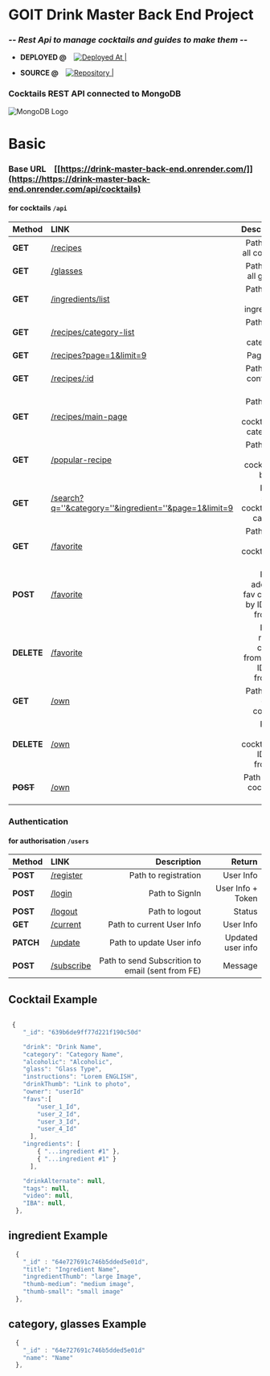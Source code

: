 # GOIT Drink Master Back End Project

### _-- Rest Api to manage cocktails and guides to make them --_

- **DEPLOYED @** &ensp; [![Deployed At | ](https://i.ibb.co/zG6DGXq/render-logo-818-C47-ACCA-seeklogo-com.png)](https://nodejs-restapi-g9eb.onrender.com/api/cocktails) &ensp; &ensp;

- **SOURCE @**  &ensp; [![Repository |](https://i.ibb.co/j3TLp8G/github-logo-vector.png)](https://github.com/NovicovMykhailo/drink-master-backend) &ensp; &ensp; 

### Cocktails REST API connected to MongoDB

![MongoDB Logo](https://i.ibb.co/Ht5xNDz/Mongo-db-logo-1.png)

# Basic 

### Base URL &ensp; [[https://drink-master-back-end.onrender.com/]](https://https://drink-master-back-end.onrender.com/api/cocktails)

#### for cocktails `/api`

| Method | LINK | Description | Return |
| :-- | :-- | --: | --: |
| **GET** | [/recipes](https://nodejs-restapi-g9eb.onrender.com/api/cocktails) | Path to get all cocktails | All cocktails |
| **GET** | [/glasses](https://nodejs-restapi-g9eb.onrender.com/api/cocktails) | Path to get all glasses | All glasses |
| **GET** | [/ingredients/list](https://nodejs-restapi-g9eb.onrender.com/api/ingredients) | Path to get all ingredients | All ingredients |
| **GET** | [/recipes/category-list](https://nodejs-restapi-g9eb.onrender.com/api/categories) | Path to get all categories | All categories |
| **GET** | [/recipes?page=1&limit=9](https://nodejs-restapi-g9eb.onrender.com/api/cocktails?page=1&limit=9) | Pagination | Paginations|
| **GET** | [/recipes/:id](https://nodejs-restapi-g9eb.onrender.com/api/contacts/:id) | Path to get contact by ID | Found Cocktail |
| **GET** | [/recipes/main-page](https://nodejs-restapi-g9eb.onrender.com/api/top-cocktails) | Path to get top cocktails by categories | Top Cocktails |
| **GET**| [/popular-recipe ](https://nodejs-restapi-g9eb.onrender.com/api/popular-recipe) | Path to get rated cocktail list by favs | Rated cocktails |
| **GET** | [/search?q=''&category=''&ingredient=''&page=1&limit=9](https://nodejs-restapi-g9eb.onrender.com/api/search) | Path to search cocktails by category | found cocktails|
| **GET**| [/favorite](https://nodejs-restapi-g9eb.onrender.com/api/favorite) | Path to get fav cocktails by user | Liked cocktails |
| **POST**| [/favorite](https://nodejs-restapi-g9eb.onrender.com/api/favorite  ) | Path to adding to fav cocktail by ID (sent from FE) | Message |
|**DELETE**| [/favorite](https://nodejs-restapi-g9eb.onrender.com/api/favorite) | Path to remove cocktail from fav by ID (sent from FE) | Message |
| **GET**| [/own](https://nodejs-restapi-g9eb.onrender.com/api/own) | Path to get owned cocktails | Owned cocktails |
|**DELETE**| [/own](https://nodejs-restapi-g9eb.onrender.com/api/own) | Path to delete cocktails by ID (sent from FE)| Message |
| ~~**POST**~~ | [/own](https://nodejs-restapi-g9eb.onrender.com/api/own  ) | Path to add cocktail to DB | New cocktail |


### Authentication

#### for authorisation `/users`

| Method | LINK | Description | Return |
| :-- | :-- | --: | --: |
| **POST** | [/register](https://nodejs-restapi-g9eb.onrender.com/users/register) | Path to registration | User Info |
| **POST** | [/login](https://nodejs-restapi-g9eb.onrender.com/users/login) | Path to SignIn | User Info + Token |
| **POST** | [/logout](https://nodejs-restapi-g9eb.onrender.com/users/logout) | Path to logout | Status |
| **GET**  | [/current](https://nodejs-restapi-g9eb.onrender.com/users/current) | Path to current User Info | User Info |
| **PATCH** | [/update](https://nodejs-restapi-g9eb.onrender.com/users/update) | Path to update User info | Updated user info |
| **POST**| [/subscribe](https://nodejs-restapi-g9eb.onrender.com/users/subscribe) | Path to send Subscrition to email (sent from FE) | Message|

## Cocktail Example 

```js

 {
    "_id": "639b6de9ff77d221f190c50d"

    "drink": "Drink Name",
    "category": "Category Name",
    "alcoholic": "Alcoholic",
    "glass": "Glass Type",
    "instructions": "Lorem ENGLISH",
    "drinkThumb": "Link to photo",
    "owner": "userId"
    "favs":[ 
        "user_1_Id",
        "user_2_Id",
        "user_3_Id",
        "user_4_Id"
      ],
    "ingredients": [
        { "...ingredient #1" },
        { "...ingredient #1" }
      ],

    "drinkAlternate": null,
    "tags": null,
    "video": null,
    "IBA": null,
  },

```


## ingredient Example 
```js
  {
    "_id" : "64e727691c746b5dded5e01d",
    "title": "Ingredient Name",
    "ingredientThumb": "large Image",
    "thumb-medium": "medium image",
    "thumb-small": "small image"
  },

```

## category, glasses Example 
```js
  {
    "_id" : "64e727691c746b5dded5e01d"
    "name": "Name"
  },

```

